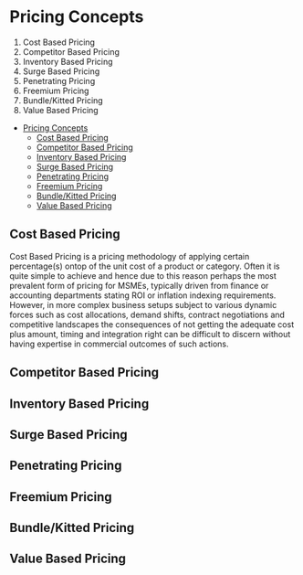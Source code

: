 # Pricing Concepts

1. Cost Based Pricing
2. Competitor Based Pricing
3. Inventory Based Pricing
4. Surge Based Pricing
5. Penetrating Pricing
6. Freemium Pricing
7. Bundle/Kitted Pricing
8. Value Based Pricing

- [Pricing Concepts](#pricing-concepts)
  - [Cost Based Pricing](#cost-based-pricing)
  - [Competitor Based Pricing](#competitor-based-pricing)
  - [Inventory Based Pricing](#inventory-based-pricing)
  - [Surge Based Pricing](#surge-based-pricing)
  - [Penetrating Pricing](#penetrating-pricing)
  - [Freemium Pricing](#freemium-pricing)
  - [Bundle/Kitted Pricing](#bundlekitted-pricing)
  - [Value Based Pricing](#value-based-pricing)

## Cost Based Pricing

Cost Based Pricing is a pricing methodology of applying certain percentage(s) ontop of the unit cost of a product or category. Often it is quite simple to achieve and hence due to this reason perhaps the most prevalent form of pricing for MSMEs, typically driven from finance or accounting departments stating ROI or inflation indexing requirements. However, in more complex business setups subject to various dynamic forces such as cost allocations, demand shifts, contract negotiations and competitive landscapes the consequences of not getting the adequate cost plus amount, timing and integration right can be difficult to discern without having expertise in commercial outcomes of such actions.

## Competitor Based Pricing
## Inventory Based Pricing
## Surge Based Pricing
## Penetrating Pricing
## Freemium Pricing
## Bundle/Kitted Pricing
## Value Based Pricing